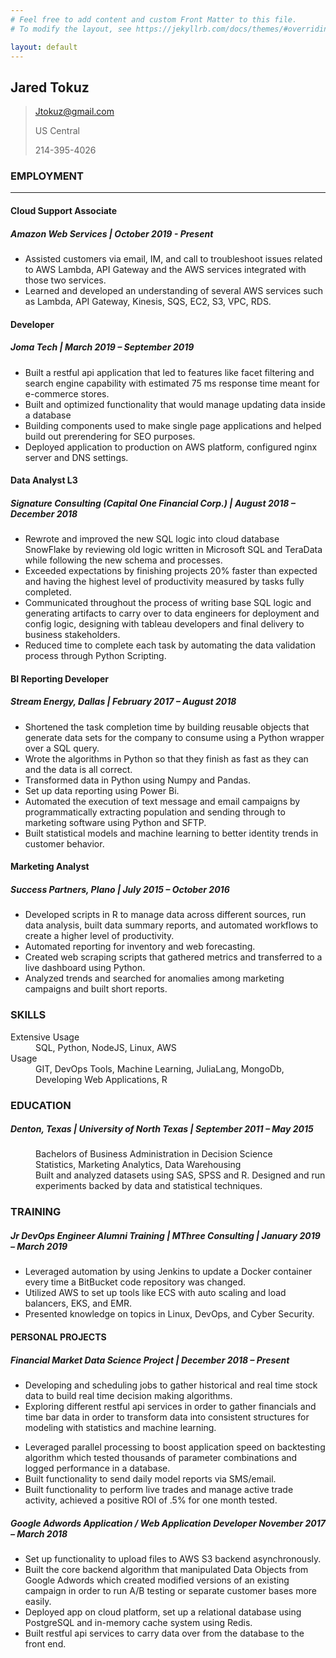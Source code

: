 ```yaml
---
# Feel free to add content and custom Front Matter to this file.
# To modify the layout, see https://jekyllrb.com/docs/themes/#overriding-theme-defaults

layout: default
---
```


## Jared Tokuz

> Jtokuz@gmail.com
>
> US Central 
>
> 214-395-4026

### EMPLOYMENT

* * *
#### Cloud Support Associate        
##### Amazon Web Services          | October 2019 - Present 

* Assisted customers via email, IM, and call to troubleshoot issues related to AWS Lambda, API Gateway and the AWS services integrated with those two services.
* Learned and developed an understanding of several AWS services such as Lambda, API Gateway, Kinesis, SQS, EC2, S3, VPC, RDS.

#### Developer    
##### Joma Tech                     | March 2019 – September 2019    

* Built a restful api application that led to features like facet filtering and search engine capability with estimated 75 ms response time meant for e-commerce stores.
* Built and optimized functionality that would manage updating data inside a database
* Building components used to make single page applications and helped build out prerendering for SEO purposes.
* Deployed application to production on AWS platform, configured nginx server and DNS settings.                    

#### Data Analyst L3    
##### Signature Consulting (Capital One Financial Corp.)       | August 2018 – December 2018    

* Rewrote and improved the new SQL logic into cloud database SnowFlake by reviewing old logic written in Microsoft SQL and TeraData while following the new schema and processes.
* Exceeded expectations by finishing projects 20% faster than expected and having the highest level of productivity measured by tasks fully completed.
* Communicated throughout the process of writing base SQL logic and generating artifacts to carry over to data engineers for deployment and config logic, designing with tableau developers and final delivery to business stakeholders.
* Reduced time to complete each task by automating the data validation process through Python Scripting.

#### BI Reporting Developer        
##### Stream Energy, Dallas           | February 2017 – August 2018

* Shortened the task completion time by building reusable objects that generate data sets for the company to consume using a Python wrapper over a SQL query.
* Wrote the algorithms in Python so that they finish as fast as they can and the data is all correct.
* Transformed data in Python using Numpy and Pandas.
* Set up data reporting using Power Bi. 
* Automated the execution of text message and email campaigns by programmatically extracting population and sending through to marketing software using Python and SFTP. 
* Built statistical models and machine learning to better identity trends in customer behavior.

#### Marketing Analyst    
##### Success Partners, Plano           | July 2015 – October 2016

* Developed scripts in R to manage data across different sources, run data analysis, built data summary reports, and automated workflows to create a higher level of productivity. 
* Automated reporting for inventory and web forecasting. 
* Created web scraping scripts that gathered metrics and transferred to a live dashboard using Python. 
* Analyzed trends and searched for anomalies among marketing campaigns and built short reports.

### SKILLS      
<dl>
<dt>Extensive Usage</dt>
<dd>SQL, Python, NodeJS, Linux, AWS</dd>
<dt>Usage</dt>
<dd>GIT, DevOps Tools, Machine Learning, JuliaLang, MongoDb, Developing Web Applications, R</dd>
</dl>                                         


### EDUCATION                                                
##### Denton, Texas           | University of North Texas           | September 2011 – May 2015
<dl>
<dd>Bachelors of Business Administration in Decision Science</dd>

<dd>Statistics, Marketing Analytics, Data Warehousing</dd>

<dd>Built and analyzed datasets using SAS, SPSS and R.  Designed and run experiments backed by 
data and statistical techniques.</dd>
</dl>

### TRAINING                                                
##### Jr DevOps Engineer Alumni Training   | MThree Consulting       | January 2019 – March 2019
- Leveraged automation by using Jenkins to update a Docker container every time a BitBucket code repository was changed.
- Utilized AWS to set up tools like ECS with auto scaling and load balancers, EKS, and EMR.
- Presented knowledge on topics in Linux, DevOps, and Cyber Security.


#### PERSONAL PROJECTS                                             
##### Financial Market Data Science Project                   | December 2018 – Present    
- Developing and scheduling jobs to gather historical and real time stock data to build real time decision making algorithms.
- Exploring different restful api services in order to gather financials and time bar data in order to transform data into consistent structures for modeling with statistics and machine learning.
* Leveraged parallel processing to boost application speed on backtesting algorithm which tested thousands of parameter combinations and logged performance in a database.
* Built functionality to send daily model reports via SMS/email.
* Built functionality to perform live trades and manage active trade activity, achieved a positive ROI of .5% for one month tested.

##### Google Adwords Application / Web Application Developer            November 2017 – March 2018
- Set up functionality to upload files to AWS S3 backend asynchronously. 
- Built the core backend algorithm that manipulated Data Objects from Google Adwords which created modified versions of an existing campaign in order to run A/B testing or separate customer bases more easily.
- Deployed app on cloud platform, set up a relational database using PostgreSQL and in-memory cache system using Redis.
- Built restful api services to carry data over from the database to the front end.
